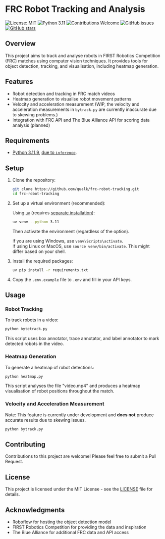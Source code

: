 # FRC Robot Tracking and Analysis
[![License: MIT](https://img.shields.io/badge/License-MIT-yellow.svg)](LICENSE)
[![Python 3.11](https://img.shields.io/badge/python-3.11.9-blue.svg)](https://www.python.org/downloads/release/python-3119/)
[![Contributions Welcome](https://img.shields.io/badge/contributions-welcome-brightgreen.svg?style=flat)](https://github.com/qualk/frc-robot-tracking/issues)
[![GitHub issues](https://img.shields.io/github/issues/qualk/frc-robot-tracking.svg)](https://github.com/qualk/frc-robot-tracking/issues)
[![GitHub stars](https://img.shields.io/github/stars/qualk/frc-robot-tracking.svg)](https://github.com/qualk/frc-robot-tracking/stargazers)

## Overview

This project aims to track and analyse robots in FIRST Robotics Competition (FRC) matches using computer vision techniques. It provides tools for object detection, tracking, and visualisation, including heatmap generation.

## Features

- Robot detection and tracking in FRC match videos
- Heatmap generation to visualise robot movement patterns
- Velocity and acceleration measurement (WIP, the velocity and acceleration measurements in `bytrack.py` are currently inaccurate due to skewing problems.)
- Integration with FRC API and The Blue Alliance API for scoring data analysis (planned)

## Requirements

- [Python 3.11.9](https://www.python.org/downloads/release/python-3119/ "This is the ninth (and last) bugfix release of Python 3.11"), [due to `inference`](https://github.com/roboflow/inference?tab=readme-ov-file#-install "A fast, easy-to-use, production-ready inference server for computer vision supporting deployment of many popular model architectures and fine-tuned models.").

## Setup

1. Clone the repository:
    ```bash
    git clone https://github.com/qualk/frc-robot-tracking.git
    cd frc-robot-tracking
    ```

2. Set up a virtual environment (recommended):

    Using [`uv`](https://docs.astral.sh/uv/ "An extremely fast Python package and project manager, written in Rust.") (requires [separate installation](https://docs.astral.sh/uv/getting-started/installation/ "Install uv with our standalone installers or your package manager of choice.")):

    ```bash
    uv venv --python 3.11
    ```

   Then activate the environment (regardless of the option).
   
   If you are using Windows, use `venv\Scripts\activate`. <br>
   If using Linux or MacOS, use `source venv/bin/activate`. This might differ based on your shell.

3. Install the required packages:

    ```bash
    uv pip install -r requirements.txt
    ```

4. Copy the `.env.example` file to `.env` and fill in your API keys.

## Usage

### Robot Tracking

To track robots in a video:
```bash
python bytetrack.py
```

This script uses box annotator, trace annotator, and label annotator to mark detected robots in the video.

### Heatmap Generation

To generate a heatmap of robot detections:

```bash
python heatmap.py
```

This script analyses the file "video.mp4" and produces a heatmap visualisation of robot positions throughout the match.

### Velocity and Acceleration Measurement

Note: This feature is currently under development and **does not** produce accurate results due to skewing issues.

```bash
python bytrack.py
```

## Contributing

Contributions to this project are welcome! Please feel free to submit a Pull Request.

## License

This project is licensed under the MIT License - see the [LICENSE](LICENSE) file for details.

## Acknowledgments

- Roboflow for hosting the object detection model
- FIRST Robotics Competition for providing the data and inspiration
- The Blue Alliance for additional FRC data and API access
